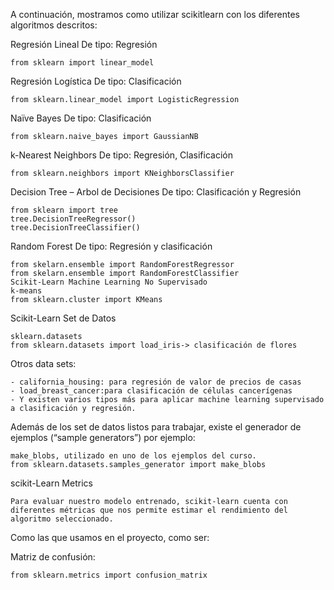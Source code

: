 A continuación, mostramos como utilizar scikitlearn con los diferentes algoritmos descritos:


Regresión Lineal De tipo: Regresión

    from sklearn import linear_model


Regresión Logística De tipo: Clasificación
    
    from sklearn.linear_model import LogisticRegression


Naïve Bayes De tipo: Clasificación
    
    from sklearn.naive_bayes import GaussianNB


k-Nearest Neighbors De tipo: Regresión, Clasificación
    
    from sklearn.neighbors import KNeighborsClassifier


Decision Tree – Arbol de Decisiones De tipo: Clasificación y Regresión

    from sklearn import tree
    tree.DecisionTreeRegressor()
    tree.DecisionTreeClassifier()


Random Forest
De tipo: Regresión y clasificación

    from skelarn.ensemble import RandomForestRegressor
    from skelarn.ensemble import RandomForestClassifier 
    Scikit-Learn Machine Learning No Supervisado
    k-means
    from sklearn.cluster import KMeans


Scikit-Learn Set de Datos
    
    sklearn.datasets
    from sklearn.datasets import load_iris-> clasificación de flores


Otros data sets:
    
    - california_housing: para regresión de valor de precios de casas
    - load_breast_cancer:para clasificación de células cancerígenas
    - Y existen varios tipos más para aplicar machine learning supervisado a clasificación y regresión.


Además de los set de datos listos para trabajar, existe el generador de ejemplos (“sample generators”) por ejemplo:
    
    make_blobs, utilizado en uno de los ejemplos del curso.
    from sklearn.datasets.samples_generator import make_blobs


scikit-Learn Metrics
    
    Para evaluar nuestro modelo entrenado, scikit-learn cuenta con diferentes métricas que nos permite estimar el rendimiento del algoritmo seleccionado.


Como las que usamos en el proyecto, como ser:
    
Matriz de confusión:

    from sklearn.metrics import confusion_matrix
